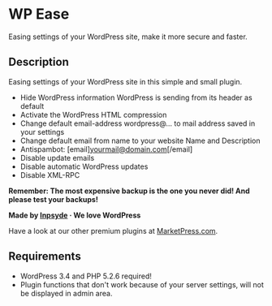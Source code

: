 # WP Ease
Easing settings of your WordPress site, make it more secure and faster.

## Description
Easing settings of your WordPress site in this simple and small plugin.

* Hide WordPress information WordPress is sending from its header as default
* Activate the WordPress HTML compression
* Change default email-address wordpress@... to mail address saved in your settings
* Change default email from name to your website Name and Description
* Antispambot: [email]yourmail@domain.com[/email]
* Disable update emails
* Disable automatic WordPress updates
* Disable XML-RPC


**Remember: The most expensive backup is the one you never did! And please test your backups!**

**Made by [Inpsyde](http://inpsyde.com) &middot; We love WordPress**

Have a look at our other premium plugins at [MarketPress.com](http://marketpress.com).

## Requirements
* WordPress 3.4 and PHP 5.2.6 required!
* Plugin functions that don't work because of your server settings, will not be displayed in admin area.